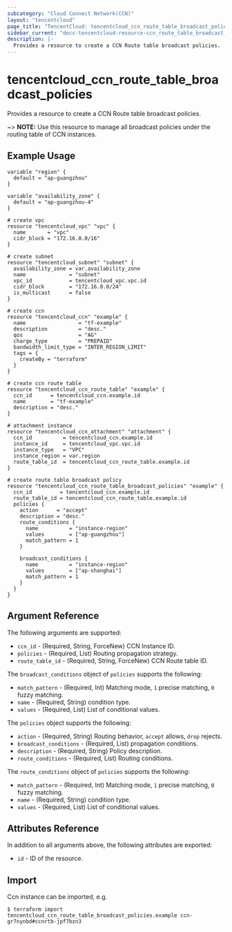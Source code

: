 ```yaml
---
subcategory: "Cloud Connect Network(CCN)"
layout: "tencentcloud"
page_title: "TencentCloud: tencentcloud_ccn_route_table_broadcast_policies"
sidebar_current: "docs-tencentcloud-resource-ccn_route_table_broadcast_policies"
description: |-
  Provides a resource to create a CCN Route table broadcast policies.
---
```


# tencentcloud_ccn_route_table_broadcast_policies

Provides a resource to create a CCN Route table broadcast policies.

~> **NOTE:** Use this resource to manage all broadcast policies under the routing table of CCN instances.

## Example Usage

```hcl
variable "region" {
  default = "ap-guangzhou"
}

variable "availability_zone" {
  default = "ap-guangzhou-4"
}

# create vpc
resource "tencentcloud_vpc" "vpc" {
  name       = "vpc"
  cidr_block = "172.16.0.0/16"
}

# create subnet
resource "tencentcloud_subnet" "subnet" {
  availability_zone = var.availability_zone
  name              = "subnet"
  vpc_id            = tencentcloud_vpc.vpc.id
  cidr_block        = "172.16.0.0/24"
  is_multicast      = false
}

# create ccn
resource "tencentcloud_ccn" "example" {
  name                 = "tf-example"
  description          = "desc."
  qos                  = "AG"
  charge_type          = "PREPAID"
  bandwidth_limit_type = "INTER_REGION_LIMIT"
  tags = {
    createBy = "terraform"
  }
}

# create ccn route table
resource "tencentcloud_ccn_route_table" "example" {
  ccn_id      = tencentcloud_ccn.example.id
  name        = "tf-example"
  description = "desc."
}

# attachment instance
resource "tencentcloud_ccn_attachment" "attachment" {
  ccn_id          = tencentcloud_ccn.example.id
  instance_id     = tencentcloud_vpc.vpc.id
  instance_type   = "VPC"
  instance_region = var.region
  route_table_id  = tencentcloud_ccn_route_table.example.id
}

# create route table broadcast policy
resource "tencentcloud_ccn_route_table_broadcast_policies" "example" {
  ccn_id         = tencentcloud_ccn.example.id
  route_table_id = tencentcloud_ccn_route_table.example.id
  policies {
    action      = "accept"
    description = "desc."
    route_conditions {
      name          = "instance-region"
      values        = ["ap-guangzhou"]
      match_pattern = 1
    }

    broadcast_conditions {
      name          = "instance-region"
      values        = ["ap-shanghai"]
      match_pattern = 1
    }
  }
}
```

## Argument Reference

The following arguments are supported:

* `ccn_id` - (Required, String, ForceNew) CCN Instance ID.
* `policies` - (Required, List) Routing propagation strategy.
* `route_table_id` - (Required, String, ForceNew) CCN Route table ID.

The `broadcast_conditions` object of `policies` supports the following:

* `match_pattern` - (Required, Int) Matching mode, `1` precise matching, `0` fuzzy matching.
* `name` - (Required, String) condition type.
* `values` - (Required, List) List of conditional values.

The `policies` object supports the following:

* `action` - (Required, String) Routing behavior, `accept` allows, `drop` rejects.
* `broadcast_conditions` - (Required, List) propagation conditions.
* `description` - (Required, String) Policy description.
* `route_conditions` - (Required, List) Routing conditions.

The `route_conditions` object of `policies` supports the following:

* `match_pattern` - (Required, Int) Matching mode, `1` precise matching, `0` fuzzy matching.
* `name` - (Required, String) condition type.
* `values` - (Required, List) List of conditional values.

## Attributes Reference

In addition to all arguments above, the following attributes are exported:

* `id` - ID of the resource.




## Import

Ccn instance can be imported, e.g.

```
$ terraform import tencentcloud_ccn_route_table_broadcast_policies.example ccn-gr7nynbd#ccnrtb-jpf7bzn3
```

